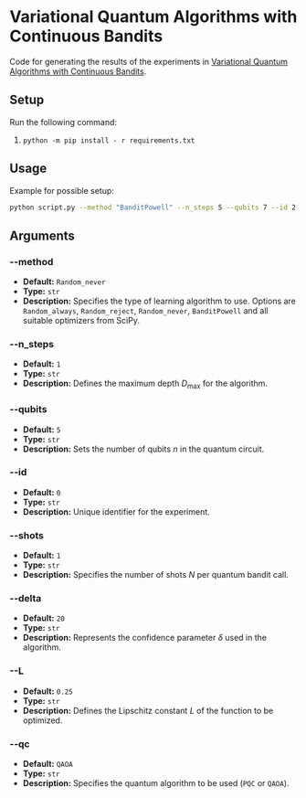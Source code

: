 # Variational Quantum Algorithms with Continuous Bandits
Code for generating the results of the experiments in [Variational Quantum Algorithms with Continuous Bandits](https://arxiv.org/abs/2502.04021).

## Setup
Run the following command:
1. `python -m pip install - r requirements.txt`

## Usage
Example for possible setup:

```sh
python script.py --method "BanditPowell" --n_steps 5 --qubits 7 --id 2 --shots 1 --delta 0.1 --L 0.5 --qc "PQC"
```

## Arguments

### --method
- **Default:** `Random_never`
- **Type:** `str`
- **Description:** Specifies the type of learning algorithm to use. Options are `Random_always`, `Random_reject`, `Random_never`, `BanditPowell` and all suitable optimizers from SciPy.

### --n_steps
- **Default:** `1`
- **Type:** `str`
- **Description:** Defines the maximum depth $D_{\max}$ for the algorithm.

### --qubits
- **Default:** `5`
- **Type:** `str`
- **Description:** Sets the number of qubits $n$ in the quantum circuit.

### --id
- **Default:** `0`
- **Type:** `str`
- **Description:** Unique identifier for the experiment.

### --shots
- **Default:** `1`
- **Type:** `str`
- **Description:** Specifies the number of shots $N$ per quantum bandit call.

### --delta
- **Default:** `20`
- **Type:** `str`
- **Description:** Represents the confidence parameter $\delta$ used in the algorithm.

### --L
- **Default:** `0.25`
- **Type:** `str`
- **Description:** Defines the Lipschitz constant $L$ of the function to be optimized.

### --qc
- **Default:** `QAOA`
- **Type:** `str`
- **Description:** Specifies the quantum algorithm to be used (`PQC` or `QAOA`).


